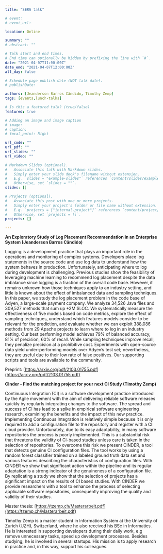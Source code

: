```yaml
---
title: "SERG talk"

# event: 
# event_url: 

location: Online

summary: ""
# abstract: ""

# Talk start and end times.
# End time can optionally be hidden by prefixing the line with `#`.
date: "2021-04-07T11:00:00Z"
date_end: "2021-04-07T12:00:00Z"
all_day: false

# Schedule page publish date (NOT talk date).
# publishDate:

authors: [Jeanderson Barros Cândido, Timothy Zemp]
tags: [events,lunch-talks]

# Is this a featured talk? (true/false)
featured: true

# Adding an image and image caption
# image:
# caption: 
# focal_point: Right

url_code: ""
url_pdf: ""
url_slides: ""
url_video: ""

# Markdown Slides (optional).
#   Associate this talk with Markdown slides.
#   Simply enter your slide deck's filename without extension.
#   E.g. `slides = "example-slides"` references `content/slides/example-slides.md`.
#   Otherwise, set `slides = ""`.
slides: []

# Projects (optional).
#   Associate this post with one or more projects.
#   Simply enter your project's folder or file name without extension.
#   E.g. `projects = ["internal-project"]` references `content/project/deep-learning/index.md`.
#   Otherwise, set `projects = []`.
projects: []

---
```




**An Exploratory Study of Log Placement Recommendation in an Enterprise System (Jeanderson Barros Cândido)**

Logging is a development practice that plays an important role in the operations and monitoring of complex systems. Developers place log statements in the source code and use log data to understand how the system behaves in production. Unfortunately, anticipating where to log during development is challenging. Previous studies show the feasibility of leveraging machine learning to recommend log placement despite the data imbalance since logging is a fraction of the overall code base. However, it remains unknown how those techniques apply to an industry setting, and little is known about the effect of imbalanced data and sampling techniques. In this paper, we study the log placement problem in the code base of Adyen, a large-scale payment company. We analyze 34,526 Java files and 309,527 methods that sum up +2M SLOC. We systematically measure the effectiveness of five models based on code metrics, explore the effect of sampling techniques, understand which features models consider to be relevant for the prediction, and evaluate whether we can exploit 388,086 methods from 29 Apache projects to learn where to log in an industry setting. Our best performing model achieves 79% of balanced accuracy, 81% of precision, 60% of recall. While sampling techniques improve recall, they penalize precision at a prohibitive cost. Experiments with open-source data yield under-performing models over Adyen’s test set; nevertheless, they are useful due to their low rate of false positives. Our supporting scripts and tools are available to the community.

Preprint: [https://arxiv.org/pdf/2103.01755.pdf](https://arxiv.org/pdf/2103.01755.pdf)


**CInder - Find the matching project for your next CI Study (Timothy Zemp)**

Continuous Integration (CI) is a software development practice introduced by the Agile movement with the aim of delivering reliable software releases quickly by regularly integrating changes to the software. The spread and success of CI has lead to a spike in empirical software engineering research, examining the benefits and the impact of this new practice. Implementing Continuous Integration is relatively simple because it is only required to add a configuration file to the repository and register with a CI cloud provider. Unfortunately, due to its easy adaptability, in many software repositories the process is poorly implemented. This is a substantial risk that threatens the validity of CI-based studies unless care is taken in the selection of repositories. To overcome this risk we present CINDER, a tool that detects genuine CI configuration files. The tool works by using a random forest classifier trained on a labeled ground truth data set and various features describing the characteristics of configuration files. With CINDER we show that significant action within the pipeline and its regular adaptation is a strong indicator of the genuineness of a configuration file. By replicating a study we show that the selection of projects has a significant impact on the results of CI based studies. With CINDER we provide researchers with a tool to enhance the process of selecting applicable software repositories, consequently improving the quality and validity of their studies.

Master thesis: [https://tzemp.ch/Masterarbeit.pdf](https://tzemp.ch/Masterarbeit.pdf)

Timothy Zemp is a master student in Information System at the University of Zurich (UZH), Switzerland, where he also received his BSc in Informatics. He is interested in supporting developers during their daily work, e.g remove unnecessary tasks, speed up development processes. Besides studying, he is involved in several startups. His mission is to apply research in practice and, in this way, support his colleagues.

